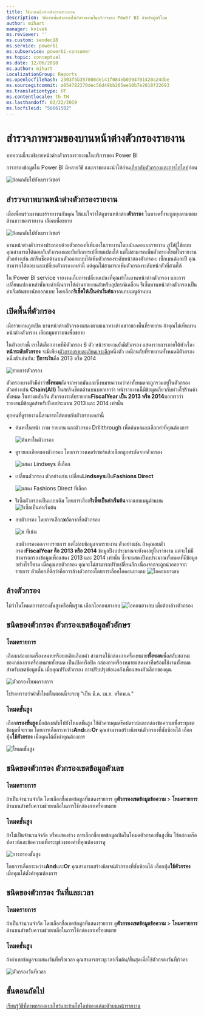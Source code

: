 ```yaml
---
title: ใช้บานหน้าต่างตัวกรองรายงาน
description: วิธีการเพิ่มตัวกรองให้กับรายงานในบริการของ Power BI สำหรับผู้บริโภค
author: mihart
manager: kvivek
ms.reviewer: ''
ms.custom: seodec18
ms.service: powerbi
ms.subservice: powerbi-consumer
ms.topic: conceptual
ms.date: 12/06/2018
ms.author: mihart
LocalizationGroup: Reports
ms.openlocfilehash: 2303f5b357008de141f084eb0394701420a24dbe
ms.sourcegitcommit: a054782370dec56d49bb205ee10b7e2018f22693
ms.translationtype: HT
ms.contentlocale: th-TH
ms.lasthandoff: 02/22/2019
ms.locfileid: "56661502"
---
```

# <a name="take-a-tour-of-the-report-filters-pane"></a>สำรวจภาพรวมของบานหน้าต่างตัวกรองรายงาน
บทความนี้จะอธิบายหน้าต่างตัวกรองรายงานในบริการของ Power BI

การกรองข้อมูลใน Power BI มีหลายวิธี และเราขอแนะนำให้อ่าน[เกี่ยวกับตัวกรองและการไฮไลท์](../power-bi-reports-filters-and-highlighting.md)ก่อน

![ย้อนกลับไปยังเบราว์เซอร์](media/end-user-report-filter/power-bi-browser.png)

## <a name="working-with-the-report-filters-pane"></a>สำรวจภาพบานหน้าต่างตัวกรองรายงาน
เมื่อเพื่อนร่วมงานแชร์รายงานกับคุณ ให้แน่ใจว่าได้ดูบานหน้าต่าง**ตัวกรอง** ในบางครั้งจะถูกยุบตามขอบด้านขวาของรายงาน เลือกเพื่อขยาย   

![ย้อนกลับไปยังเบราว์เซอร์](media/end-user-report-filter/power-bi-expanded.png)

บานหน้าต่างตัวกรองประกอบด้วยตัวกรองที่เพิ่มลงในรายงานโดย*นักออกแบบ*รายงาน *ผู้ใช้*ผู้ใช้แบบคุณสามารถโต้ตอบกับตัวกรองและบันทึกการเปลี่ยนแปลงได้ แต่ไม่สามารถเพิ่มตัวกรองใหม่ในรายงาน ตัวอย่างเช่น สกรีนช็อตด้านบนตัวออกแบบได้เพิ่มตัวกรองระดับหน้าสองตัวกรอง: เซ็กเมนต์และปี คุณสามารถโต้ตอบ และเปลี่ยนตัวกรองเหล่านี้ แต่คุณไม่สามารถเพิ่มตัวกรองระดับหน้าตัวที่สามได้

ใน Power BI service รายงานเก็บการเปลี่ยนแปลงที่คุณทำในบานหน้าต่างตัวกรอง และการเปลี่ยนแปลงเหล่านั้นจะดำเนินการได้ผ่านรายงานสำหรับอุปกรณ์เคลื่อน รีเซ็ตบานหน้าต่างตัวกรองเป็นค่าเริ่มต้นของนักออกแบบ โดยเลือก**รีเซ็ตให้เป็นค่าเริ่มต้น**จากแถบเมนูด้านบน     

## <a name="open-the-filters-pane"></a>เปิดพื้นที่ตัวกรอง
เมื่อรายงานถูกเปิด บานหน้าต่างตัวกรองแสดงตามแนวทางด้านขวาของพื้นที่รายงาน ถ้าคุณไม่เห็นบานหน้าต่างตัวกรอง เลือกมุมขวาบนเพื่อขยาย  

ในตัวอย่างนี้ เราได้เลือกภาพที่มีตัวกรอง 6 ตัว หน้ารายงานยังมีตัวกรอง แสดงรายการภายใต้หัวเรื่อง**หน้าระดับตัวกรอง** จะมีเพียง[ตัวกรองรายละเอียดเจาะลึก](../power-bi-report-add-filter.md)หนึ่งตัว เหมือนกับที่รายงานทั้งหมดมีตัวกรองหนึ่งตัวเช่นกัน:  **ปีการเงิน**คือ 2013 หรือ 2014

![รายการตัวกรอง](media/end-user-report-filter/power-bi-filter-list.png)

ตัวกรองบางตัวมีคำว่า**ทั้งหมด**ถัดจากพวกมันและซึ่งหมายความว่าค่าทั้งหมดจะถูกรวมอยู่ในตัวกรอง  ตัวอย่างเช่น **Chain(All)** ในสกรีนช็อตด้านบนบอกเราว่า หน้ารายงานนี้มีข้อมูลเกี่ยวกับห่วงโซ่ร้านค้าทั้งหมด  ในทางกลับกัน ตัวกรองระดับรายงาน**FiscalYear เป็น 2013 หรือ 2014**บอกเราว่า รายงานมีข้อมูลสำหรับปีงบประมาณ 2013 และ 2014 เท่านั้น

ทุกคนที่ดูรายงานนี้สามารถโต้ตอบกับตัวกรองเหล่านี้

- ค้นหาในหน้า ภาพ รายงาน และตัวกรอง Drillthrough เพื่อค้นหาและเลือกค่าที่คุณต้องการ 

    ![ค้นหาในตัวกรอง](media/end-user-report-filter/power-bi-filter-search.png)

- ดูรายละเอียดของตัวกรอง โดยการวางเคอร์เซอร์แล้วเลือกลูกศรถัดจากตัวกรอง
  
   ![แสดง Lindseys ที่เลือก](media/end-user-report-filter/power-bi-expan-filter.png)
* เปลี่ยนตัวกรอง ตัวอย่างเช่น เปลี่ยน**Lindseys**เป็น**Fashions Direct**
  
     ![แสดง Fashions Direct ที่เลือก](media/end-user-report-filter/power-bi-filter-chain.png)

* รีเซ็ตตัวกรองเป็นแบบเดิม โดยการเลือก**รีเซ็ตเป็นค่าเริ่มต้น**จากแถบเมนูด้านบน    
    ![รีเซ็ตเป็นค่าเริ่มต้น](media/end-user-report-filter/power-bi-reset-to-default.png)
    
* ลบตัวกรอง โดยการเลือก**x**ถัดจากชื่อตัวกรอง
  
    ![x ที่เน้น](media/end-user-report-filter/power-bi-delete-filter.png)

  ลบตัวกรองออกจากรายการ แต่ไม่ลบข้อมูลจากรายงาน  ตัวอย่างเช่น ถ้าคุณลบตัวกรอง**FiscalYear คือ 2013 หรือ 2014** ข้อมูลปีงบประมาณจะยังคงอยู่ในรายงาน แต่จะไม่มีสามารถกรองข้อมูลเพื่อแสดง 2013 และ 2014 เท่านั้น ซึ่งจะแสดงปีงบประมาณทั้งหมดที่มีข้อมูล  อย่างไรก็ตาม เมื่อคุณลบตัวกรอง คุณจะไม่สามารถปรับเปลี่ยนอีก เนื่องจากจะถูกนำออกจากรายการ ตัวเลือกที่ดีกว่าคือการล้างตัวกรองโดยการเลือกไอคอนยางลบ ![ ไอคอนยางลบ ](media/end-user-report-filter/power-bi-eraser-icon.png)
  
  



## <a name="clear-a-filter"></a>ล้างตัวกรอง
 ไม่ว่าในโหมดการกรองขั้นสูงหรือพื้นฐาน เลือกไอคอนยางลบ  ![ไอคอนยางลบ](media/end-user-report-filter/pbi_erasericon.jpg) เมื่อต้องล้างตัวกรอง 


## <a name="types-of-filters-text-field-filters"></a>ชนิดของตัวกรอง ตัวกรองเขตข้อมูลตัวอักษร
### <a name="list-mode"></a>โหมดรายการ
เลือกกล่องกาเครื่องหมายหรือยกเลิกเลือกค่า สามารถใช้กล่องกาเครื่องหมาย**ทั้งหมด**เพื่อสลับสถานะของกล่องกาเครื่องหมายทั้งหมด เป็นเปิดหรือปิด กล่องกาเครื่องหมายแสดงค่าที่พร้อมใช้งานทั้งหมดสำหรับเขตข้อมูลนั้น  เมื่อคุณปรับตัวกรอง การปรับปรุงย้อนหลังเพื่อแสดงตัวเลือกของคุณ 

![ตัวกรองโหมดรายการ](media/end-user-report-filter/power-bi-restatement-new.png)

โปรดทราบว่าคำสั่งใหม่ในตอนนี้จะระบุ "เป็น มี.ค. เม.ย. หรือพ.ค."

### <a name="advanced-mode"></a>โหมดขั้นสูง
เลือก**กรองขั้นสูง**เมื่อต้องสลับไปยังโหมดขั้นสูง ใช้ตัวควบคุมดร๊อปดาวน์และกล่องข้อความเพื่อระบุเขตข้อมูลที่จะรวม โดยการเลือกระหว่าง**And**และ**Or** คุณสามารถสร้างนิพจน์ตัวกรองที่ซับซ้อนได้ เลือกปุ่ม**ใช้ตัวกรอง** เมื่อคุณได้ตั้งค่าคุณต้องการ  

![โหมดขั้นสูง](media/end-user-report-filter/power-bi-advanced.png)

## <a name="types-of-filters-numeric-field-filters"></a>ชนิดของตัวกรอง ตัวกรองเขตข้อมูลตัวเลข
### <a name="list-mode"></a>โหมดรายการ
ถ้าเป็นจำนวนจำกัด โดยเลือกชื่อเขตข้อมูลที่แสดงรายการ  ดู**ตัวกรองเขตข้อมูลข้อความ** &gt; **โหมดรายการ**ด้านบนสำหรับความช่วยเหลือในการใช้กล่องกาเครื่องหมาย   

### <a name="advanced-mode"></a>โหมดขั้นสูง
ถ้าไม่เป็นจำนวนจำกัด หรือแสดงช่วง การเลือกชื่อเขตข้อมูลเปิดในโหมดตัวกรองขั้นสูงขึ้น ใช้กล่องดร๊อปดาวน์และข้อความเพื่อระบุช่วงของค่าที่คุณต้องการดู 

![การกรองขั้นสูง](media/end-user-report-filter/power-bi-dropdown-and-text.png)

โดยการเลือกระหว่าง**And**และ**Or** คุณสามารถสร้างนิพจน์ตัวกรองที่ซับซ้อนได้ เลือกปุ่ม**ใช้ตัวกรอง** เมื่อคุณได้ตั้งค่าคุณต้องการ

## <a name="types-of-filters-date-and-time"></a>ชนิดของตัวกรอง วันที่และเวลา
### <a name="list-mode"></a>โหมดรายการ
ถ้าเป็นจำนวนจำกัด โดยเลือกชื่อเขตข้อมูลที่แสดงรายการ  ดู**ตัวกรองเขตข้อมูลข้อความ** &gt; **โหมดรายการ**ด้านบนสำหรับความช่วยเหลือในการใช้กล่องกาเครื่องหมาย   

### <a name="advanced-mode"></a>โหมดขั้นสูง
ถ้าค่าเขตข้อมูลจะแสดงวันที่หรือเวลา คุณสามารถระบุเวลาเริ่มต้น/สิ้นสุดเมื่อใช้ตัวกรองวันที่/เวลา  

![ตัวกรองวันที่เวลา](media/end-user-report-filter/pbi_date-time-filters.png)


## <a name="next-steps"></a>ขั้นตอนถัดไป
[เรียนรู้วิธีที่่ภาพกรองแบบไขว้และข้ามไฮไลท์ของแต่ละตัวบนหน้ารายงาน](end-user-interactions.md)